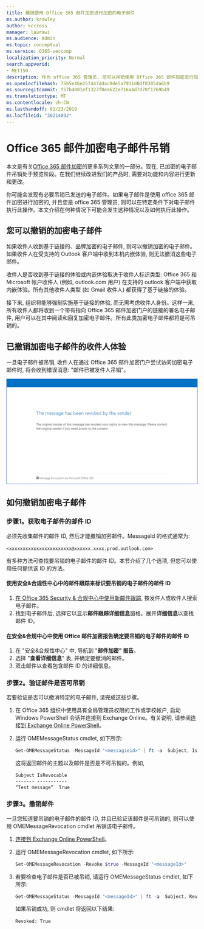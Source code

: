 ```yaml
---
title: 撤销使用 Office 365 邮件加密进行加密的电子邮件
ms.author: krowley
author: kccross
manager: laurawi
ms.audience: Admin
ms.topic: conceptual
ms.service: O365-seccomp
localization_priority: Normal
search.appverid:
- MET150
description: 作为 office 365 管理员, 您可以吊销使用 Office 365 邮件加密进行加密的某些电子邮件。
ms.openlocfilehash: 75b5e46e25f447ddac0de5a7911d0df8385da6b9
ms.sourcegitcommit: f57b4001ef1327f0ea622e716a4d7d78f1769b49
ms.translationtype: MT
ms.contentlocale: zh-CN
ms.lasthandoff: 02/23/2019
ms.locfileid: "30214892"
---
```

# <a name="office-365-message-encryption-email-revocation"></a>Office 365 邮件加密电子邮件吊销

本文是有关[Office 365 邮件加密](ome.md)的更多系列文章的一部分。现在, 已加密的电子邮件吊销处于预览阶段。在我们继续改进我们的产品时, 需要对功能和内容进行更新和更改。

你可能会发现有必要吊销已发送的电子邮件。如果电子邮件是使用 office 365 邮件加密进行加密的, 并且您是 office 365 管理员, 则可以在特定条件下对电子邮件执行此操作。本文介绍在何种情况下可能会发生这种情况以及如何执行此操作。
  
## <a name="encrypted-emails-that-you-can-revoke"></a>您可以撤销的加密电子邮件

如果收件人收到基于链接的、品牌加密的电子邮件, 则可以撤销加密的电子邮件。如果收件人在受支持的 Outlook 客户端中收到本机内嵌体验, 则无法撤消这些电子邮件。

收件人是否收到基于链接的体验或内嵌体验取决于收件人标识类型: Office 365 和 Microsoft 帐户收件人 (例如, outlook.com 用户) 在支持的 outlook 客户端中获取内嵌体验。所有其他收件人类型 (如 Gmail 收件人) 都获得了基于链接的体验。

接下来, 组织将能够强制实施基于链接的体验, 而无需考虑收件人身份。这样一来, 所有收件人都将收到一个带有指向 Office 365 邮件加密门户的链接的署名电子邮件, 用户可以在其中阅读和回复加密电子邮件。所有此类加密电子邮件都将是可吊销的。
  
## <a name="recipient-experience-for-revoked-encrypted-emails"></a>已撤销加密电子邮件的收件人体验

一旦电子邮件被吊销, 收件人在通过 Office 365 邮件加密门户尝试访问加密电子邮件时, 将会收到错误消息: "邮件已被发件人吊销"。

![显示已吊销加密电子邮件的屏幕截图。](media/revoked-encrypted-email.png)

## <a name="how-to-revoke-an-encrypted-email"></a>如何撤销加密电子邮件

### <a name="step-1-obtain-the-message-id-of-the-email"></a>步骤1。获取电子邮件的邮件 ID

必须先收集邮件的邮件 ID, 然后才能撤销加密邮件。MessageId 的格式通常为:

`<xxxxxxxxxxxxxxxxxxxxxxx@xxxxxx.xxxx.prod.outlook.com>`  

有多种方法可查找要吊销的电子邮件的邮件 ID。本节介绍了几个选项, 但您可以使用任何提供该 ID 的方法。

#### <a name="to-identify-the-message-id-of-the-email-you-want-to-revoke-by-using-message-trace-in-the-security-amp-compliance-center"></a>使用安全&amp;合规性中心中的邮件跟踪来标识要吊销的电子邮件的邮件 ID

1. [在 Office 365 Security & 合规中心中使用新邮件跟踪](https://blogs.technet.microsoft.com/exchange/2018/05/02/new-message-trace-in-office-365-security-compliance-center/), 按发件人或收件人搜索电子邮件。
2. 找到电子邮件后, 选择它以显示**邮件跟踪详细信息**窗格。展开**详细信息**以查找邮件 ID。

#### <a name="to-identify-the-message-id-of-the-email-you-want-to-revoke-by-using-office-message-encryption-reports-in-the-security-amp-compliance-center"></a>在安全&amp;合规中心中使用 Office 邮件加密报告确定要吊销的电子邮件的邮件 ID

1. 在 "安全&amp;合规性中心" 中, 导航到 "**邮件加密" 报告**。
2. 选择 "**查看详细信息**" 表, 并确定要撤消的邮件。
3. 双击邮件以查看包含邮件 ID 的详细信息。

### <a name="step-2-verify-that-the-mail-is-revocable"></a>步骤2。验证邮件是否可吊销

若要验证是否可以撤消特定的电子邮件, 请完成这些步骤。

1. 在 Office 365 组织中使用具有全局管理员权限的工作或学校帐户, 启动 Windows PowerShell 会话并连接到 Exchange Online。有关说明, 请参阅[连接到 Exchange Online PowerShell](https://aka.ms/exopowershell)。

2. 运行 OMEMessageStatus cmdlet, 如下所示:
     ```powershell
     Get-OMEMessageStatus -MessageId "<messagieid>" | ft -a  Subject, IsRevocable
     ```

   这将返回邮件的主题以及邮件是否是不可吊销的。例如,

     ```text
     Subject IsRevocable
     ------- -----------
     “Test message”  True
     ```

### <a name="step-3-revoke-the-mail"></a>步骤3。撤销邮件  

一旦您知道要吊销的电子邮件的邮件 ID, 并且已验证该邮件是可吊销的, 则可以使用 OMEMessageRevocation cmdlet 吊销该电子邮件。

1. [连接到 Exchange Online PowerShell](https://aka.ms/exopowershell)。

2. 运行 OMEMessageRevocation cmdlet, 如下所示:

    ```powershell
    Set-OMEMessageRevocation -Revoke $true -MessageId "<messageId>"
    ```

3. 若要检查电子邮件是否已被吊销, 请运行 OMEMessageStatus cmdlet, 如下所示:

    ```powershell
    Get-OMEMessageStatus -MessageId "<messageId>" | ft -a  Subject, Revoked
    ```  
    如果吊销成功, 则 cmdlet 将返回以下结果:  

    `Revoked: True`
